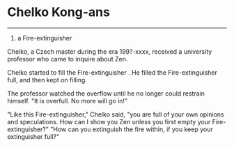 # Chelko Kong-ans

---

1. a Fire-extinguisher

Chelko, a Czech master during the era 199?-xxxx, received a university professor who came to inquire about Zen.

Chelko started to fill the Fire-extinguisher . He filled the Fire-extinguisher full, and then kept on filling.

The professor watched the overflow until he no longer could restrain himself. "It is overfull. No more will go in!"

"Like this Fire-extinguisher," Chelko said, "you are full of your own opinions and speculations. How can I show you Zen unless you first empty your Fire-extinguisher?"
"How can you extinguish the fire within, if you keep your extinguisher full?"
